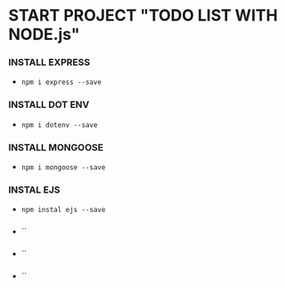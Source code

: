 # START PROJECT "TODO LIST WITH NODE.js"

### INSTALL EXPRESS
- `npm i express --save`

### INSTALL DOT ENV
- `npm i dotenv --save`

### INSTALL MONGOOSE
- `npm i mongoose --save`

### INSTAL EJS
- `npm instal ejs --save`

### 
- ``

### 
- ``

### 
- ``

